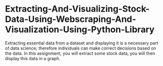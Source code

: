 # Extracting-And-Visualizing-Stock-Data-Using-Webscraping-And-Visualization-Using-Python-Library
Extracting essential data from a dataset and displaying it is a necessary part of data science; therefore individuals can make correct decisions based on the data. In this assignment, you will extract some stock data, you will then display this data in a graph.
